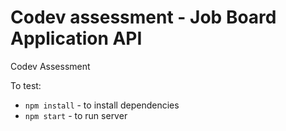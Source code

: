 # Codev assessment - Job Board Application API

Codev Assessment 

To test:
- `npm install` - to install dependencies
- `npm start` - to run server
